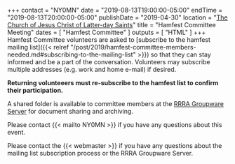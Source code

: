 +++
contact = "NY0MN"
date = "2019-08-13T19:00:00-05:00"
endTime = "2019-08-13T20:00:00-05:00"
publishDate = "2019-04-30"
location = "[The Church of Jesus Christ of Latter-day Saints](/places/the-church-of-jesus-christ-of-latter-day-saints/)"
title = "Hamfest Committee Meeting"
dates = [ "Hamfest Committee" ]
outputs = [ "HTML" ]
+++
Hamfest Committee volunteers are asked to [subscribe to the hamfest
mailing list]({{< relref "/post/2019/hamfest-committee-members-needed.md#subscribing-to-the-mailing-list" >}})
so that they can stay informed and be a part of the
conversation. Volunteers may subscribe multiple addresses
(e.g. work and home e-mail) if desired.

**Returning volunteeers must re-subscribe to the hamfest list to
confirm their participation.**

A shared folder is available to committee members at the
<a href="https://cloud.rrra.org" rel="nofollow">RRRA Groupware Server</a>
for document sharing and archiving.

Please contact {{< mailto NY0MN >}} if you have any questions about this
event.

Please contact the {{< webmaster >}} if you have any questions about the
mailing list subscription process or the RRRA Groupware Server.

